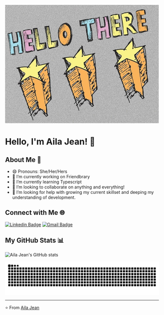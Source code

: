 ![Hello There](./assets/1428017174_Hi_stars.jpg)
<!-- ![Falling Stars](./assets/falling-stars.svg) -->
# Hello, I'm Aila Jean! 👋

## About Me 🌱
<!--
I'm a passionate engineer based in Kentucky. I specialize in [Your Specialization] and am deeply interested in [Your Interests]. When I'm not coding, you'll find me somewhere with lots of trees with a book in my hand.
-->
- 😄 Pronouns: She/Her/Hers
- 🔭 I’m currently working on Friendbrary
- 🌱 I’m currently learning Typescript
- 👯 I’m looking to collaborate on anything and everything!
- 🤔 I’m looking for help with growing my current skillset and deeping my understanding of development.
<!--
- ⚡ Fun fact: [Interesting Fact About You]

## My Skill Set 💻

<table><tr><td valign="top" width="33%">

### Frontend  
<div align="center">  
[Your Frontend Skills]
</div>

</td><td valign="top" width="33%">

### Backend  
<div align="center">  
[Your Backend Skills]
</div>

</td><td valign="top" width="33%">

### DevOps & Tools  
<div align="center">  
[Your DevOps/Tools Skills]
</div>

</td></tr></table>  
-->
## Connect with Me 🌐

[![Linkedin Badge](https://img.shields.io/badge/-LinkedIn-0077B5?style=flat-square&logo=Linkedin&logoColor=white&link=https://www.linkedin.com/in/ailajm/)](https://www.linkedin.com/in/ailajm/)
[![Gmail Badge](https://img.shields.io/badge/Gmail-D14836?style=flat-square&logo=gmail&logoColor=white&link=mailto:saucermenwebdesign@gmail.com)](mailto:saucermenwebdesign@gmail.com)

## My GitHub Stats 📊

![Aila Jean's GitHub stats](https://github-readme-stats.vercel.app/api?username=ailajm&show_icons=true&theme=radical)

<!-- Optional if you want to include your GitHub streak stats
![GitHub Streak](http://github-readme-streak-stats.herokuapp.com?user=yourusername&theme=dark&background=000000)
-->

<!-- Optional if you want to show some of your most used languages
![Top Langs](https://github-readme-stats.vercel.app/api/top-langs/?username=ailajm&layout=compact&theme=radical)-->

<!--
## Featured Projects 🌟

Replace with your own projects
- [Project Name](Project Link)
- [Project Name](Project Link)
- [Project Name](Project Link)
-->

<picture>
  <source media="(prefers-color-scheme: dark)" srcset="github-contribution-grid-snake-dark.svg" />
  <source media="(prefers-color-scheme: light)" srcset="github-contribution-grid-snake.svg" />
  <img alt="github-snake" src="github-contribution-grid-snake.svg" />
</picture>

---

⭐️ From [Aila Jean](https://github.com/ailajm)